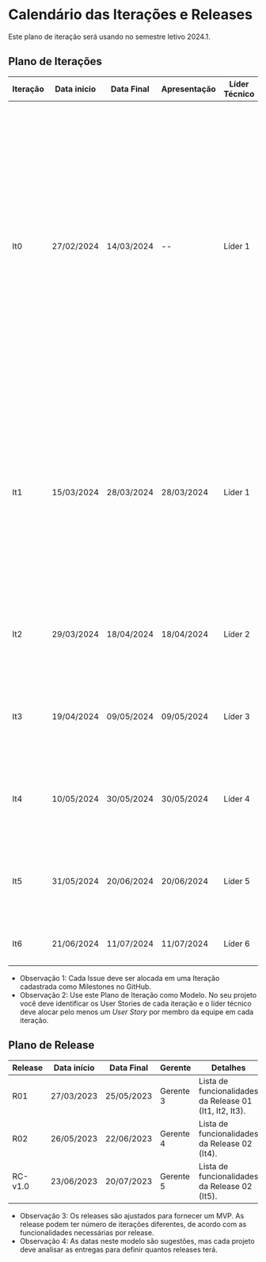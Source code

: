 # Calendário das Iterações e Releases

Este plano de iteração será usando no semestre letivo 2024.1.

## Plano de Iterações

Iteração | Data início | Data Final | Apresentação | Líder Técnico  | Detalhes
-------- | ----------- | ---------- | ------------ | -------  | -------
It0      | 27/02/2024  | 14/03/2024 |      --      | Líder 1  | Planejamento, Estudos e Estudo dos Documentos e Definição de Tecnologias dos projetos. Criação dos Documentos: Documento de Visão, Modelo Conceitual, Lista de User Stories, Plano de Iteração e Plano de Release,  Estrutura do Projeto (código base do projeto), Detalhar User Stories para a Iteração 1, Implementar User Story Base.
It1      | 15/03/2024  | 28/03/2024 | 28/03/2024   | Líder 1 | Criar Documento de Visão, Modelo Conceitual, Lista de User Stories, Plano de Iteração e Plano de Release, Detalhar User Stories para a Iteração 2, Implementar User Stories definidos na Iteração 1 (um US por membro da equipe).
It2      | 29/03/2024  | 18/04/2024 | 18/04/2024   | Líder 2 | Detalhar User Stories, Implementar User Stories, Testar User Stories, Deploy da Iteração.
It3      | 19/04/2024  | 09/05/2024 | 09/05/2024   | Líder 3 | Detalhar User Stories, Implementar User Stories, Testar User Stories, Deploy da Iteração.
It4      | 10/05/2024  | 30/05/2024 | 30/05/2024   | Líder 4 | Detalhar User Stories, Implementar User Stories, Testar User Stories, Deploy da Iteração.
It5      | 31/05/2024  | 20/06/2024 | 20/06/2024   | Líder 5 | Detalhar User Stories, Implementar User Stories, Testar User Stories, Deploy da Iteração.
It6      | 21/06/2024  | 11/07/2024 | 11/07/2024   | Líder 6 | Correções de Bugs, Testes, e Entrega do Projeto.

* Observação 1: Cada Issue deve ser alocada em uma Iteração cadastrada como Milestones no GitHub.   
* Observação 2: Use este Plano de Iteração como Modelo. No seu projeto você deve identificar os User Stories de cada iteração e o líder técnico deve alocar pelo menos um *User Story* por membro da equipe em cada iteração.

## Plano de Release

Release | Data início | Data Final | Gerente   | Detalhes
------- | ----------- | ---------- | --------- | --------
R01     | 27/03/2023  | 25/05/2023 | Gerente 3 | Lista de funcionalidades da Release 01 (It1, It2, It3).
R02     | 26/05/2023  | 22/06/2023 | Gerente 4 | Lista de funcionalidades da Release 02 (It4).
RC-v1.0 | 23/06/2023  | 20/07/2023 | Gerente 5 | Lista de funcionalidades da Release 02 (It5).

* Observação 3: Os releases são ajustados para fornecer um MVP. As release podem ter número de iterações diferentes, de acordo com as funcionalidades necessárias por release.
* Observação 4: As datas neste modelo são sugestões, mas cada projeto deve analisar as entregas para definir quantos releases terá.
